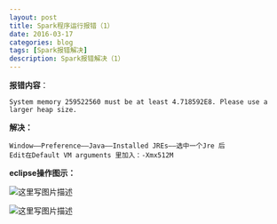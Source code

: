 ```yaml
---
layout: post
title: Spark程序运行报错（1）
date: 2016-03-17
categories: blog
tags: [Spark报错解决]
description: Spark报错解决（1）
---
```


**报错内容**：

	System memory 259522560 must be at least 4.718592E8. Please use a larger heap size.

**解决：**

	Window——Preference——Java——Installed JREs——选中一个Jre 后 
	Edit在Default VM arguments 里加入：-Xmx512M

**eclipse操作图示：**

![这里写图片描述](http://images2015.cnblogs.com/blog/717358/201603/717358-20160317125121724-756473970.png)

![这里写图片描述](http://images2015.cnblogs.com/blog/717358/201603/717358-20160317125153896-1063496236.png)
